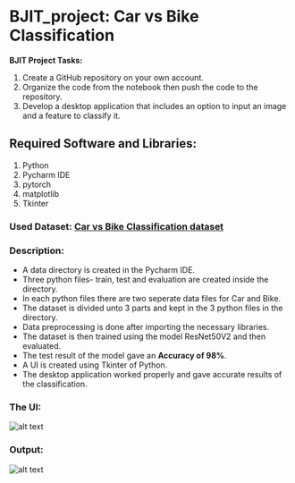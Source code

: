 # BJIT_project: Car vs Bike Classification

**BJIT Project Tasks:** 
1. Create a GitHub repository on your own account.
2. Organize the code from the notebook then push the code to the repository.
3. Develop a desktop application that includes an option to input an image and a feature to classify it.

## Required Software and Libraries:
1. Python
2. Pycharm IDE
3. pytorch
4. matplotlib
5. Tkinter

### Used Dataset: [Car vs Bike Classification dataset](https://www.kaggle.com/code/utkarshsaxenadn/car-vs-bike-detection-resnet50v2-acc-99-88)

### Description:
- A data directory is created in the Pycharm IDE.
- Three python files- train, test and evaluation are created inside the directory.
- In each python files there are two seperate data files for Car and Bike.
- The dataset is divided unto 3 parts and kept in the 3 python files in the directory.
- Data preprocessing is done after importing the necessary libraries.
- The dataset is then trained using the model ResNet50V2 and then evaluated.
- The test result of the model gave an **Accuracy of 98%**.
- A UI is created using Tkinter of Python.
- The desktop application worked properly and gave accurate results of the classification.

### **The UI:**
![alt text](<Screenshot 2024-03-27 183511.png>)

### **Output:**
![alt text](<Screenshot 2024-03-27 183731.png>)

   
